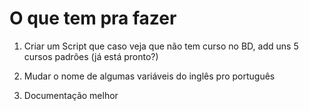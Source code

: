 # O que tem pra fazer

1) Criar um Script que caso veja que não tem curso no BD, add uns 5 cursos padrões (já está pronto?)

2) Mudar o nome de algumas variáveis do inglês pro português

3) Documentação melhor